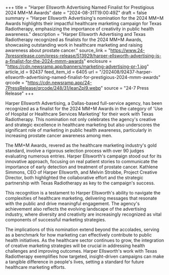 +++
title = "Harper Ellsworth Advertising Named Finalist for Prestigious 2024 MM+M Awards"
date = "2024-08-31T19:00:49Z"
draft = false
summary = "Harper Ellsworth Advertising's nomination for the 2024 MM+M Awards highlights their impactful healthcare marketing campaign for Texas Radiotherapy, emphasizing the importance of creativity in public health awareness."
description = "Harper Ellsworth Advertising and Texas Radiotherapy recognized as finalists for the 2024 MM+M Awards, showcasing outstanding work in healthcare marketing and raising awareness about prostate cancer."
source_link = "https://www.24-7pressrelease.com/press-release/513929/harper-ellsworth-advertising-is-a-finalist-for-the-2024-mmm-awards"
enclosure = "https://cdn.newsramp.app/banners/marketing-advertising-pr-1.jpg"
article_id = 92437
feed_item_id = 6405
url = "/202408/92437-harper-ellsworth-advertising-named-finalist-for-prestigious-2024-mmm-awards"
qrcode = "https://cdn.newsramp.app/24-7PressRelease/qrcode/248/31/leanZpI9.webp"
source = "24-7 Press Release"
+++

<p>Harper Ellsworth Advertising, a Dallas-based full-service agency, has been recognized as a finalist for the 2024 MM+M Awards in the category of 'Use of Hospital or Healthcare Services Marketing' for their work with Texas Radiotherapy. This nomination not only celebrates the agency's creative and strategic excellence in healthcare marketing but also underscores the significant role of marketing in public health awareness, particularly in increasing prostate cancer awareness among men.</p><p>The MM+M Awards, revered as the healthcare marketing industry's gold standard, involve a rigorous selection process with over 90 judges evaluating numerous entries. Harper Ellsworth's campaign stood out for its innovative approach, focusing on real patient stories to communicate the importance of early detection and treatment of prostate cancer. Kathlene Simmons, CEO of Harper Ellsworth, and Melvin Strobbe, Project Creative Director, both highlighted the collaborative effort and the strategic partnership with Texas Radiotherapy as key to the campaign's success.</p><p>This recognition is a testament to Harper Ellsworth's ability to navigate the complexities of healthcare marketing, delivering messages that resonate with the public and drive meaningful engagement. The agency's achievement also reflects the evolving landscape of the advertising industry, where diversity and creativity are increasingly recognized as vital components of successful marketing strategies.</p><p>The implications of this nomination extend beyond the accolades, serving as a benchmark for how marketing can effectively contribute to public health initiatives. As the healthcare sector continues to grow, the integration of creative marketing strategies will be crucial in addressing health challenges and improving outcomes. Harper Ellsworth's work with Texas Radiotherapy exemplifies how targeted, insight-driven campaigns can make a tangible difference in people's lives, setting a standard for future healthcare marketing efforts.</p>